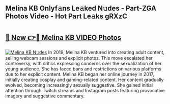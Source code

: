 ## Melina KB Onlyf𝚊ns Le𝚊ked N𝚞des - Part-ZGA Photos Video - Hot Part Le𝚊ks gRXzC

# <h2><a href="http://ac36.deff.icu/?id=Melina+KB">🔗 New 👉🔴 Melina KB VIDEO Photos</a></h2>

[![Melina KB N𝚞des](https://i.imgur.com/rIISA9y.gif)](http://ac36.deff.icu/?id=Melina+KB)
In 2019, Melina KB ventured into creating adult content, selling webcam sessions and explicit photos. This move escalated her controversy, with critics expressing concerns over the sexualization of her young audience. She has faced bans and restrictions on various platforms due to her explicit content. Melina KB began her online journey in 2017, initially creating cosplay and gaming-related content. Her content gradually evolved, becoming increasingly sexually suggestive. She gained initial attention through Twitch streams and Instagram posts featuring provocative imagery and suggestive commentary.
